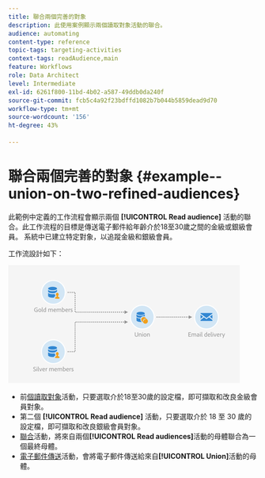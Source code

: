 ```yaml
---
title: 聯合兩個完善的對象
description: 此使用案例顯示兩個讀取對象活動的聯合。
audience: automating
content-type: reference
topic-tags: targeting-activities
context-tags: readAudience,main
feature: Workflows
role: Data Architect
level: Intermediate
exl-id: 6261f800-11bd-4b02-a587-49ddb0da240f
source-git-commit: fcb5c4a92f23bdffd1082b7b044b5859dead9d70
workflow-type: tm+mt
source-wordcount: '156'
ht-degree: 43%

---
```


# 聯合兩個完善的對象 {#example--union-on-two-refined-audiences}

此範例中定義的工作流程會顯示兩個 **[!UICONTROL Read audience]** 活動的聯合。此工作流程的目標是傳送電子郵件給年齡介於18至30歲之間的金級或銀級會員。 系統中已建立特定對象，以追蹤金級和銀級會員。

工作流設計如下：

![](assets/readaudience_activity_example1.png)

* 前[個讀取對象](../../automating/using/read-audience.md)活動，只要選取介於18至30歲的設定檔，即可擷取和改良金級會員對象。
* 第二個 **[!UICONTROL Read audience]** 活動，只要選取介於 18 至 30 歲的設定檔，即可擷取和改良銀級會員對象。
* [聯合](../../automating/using/union.md)活動，將來自兩個&#x200B;**[!UICONTROL Read audiences]**&#x200B;活動的母體聯合為一個最終母體。
* [電子郵件傳送](../../automating/using/email-delivery.md)活動，會將電子郵件傳送給來自&#x200B;**[!UICONTROL Union]**&#x200B;活動的母體。
